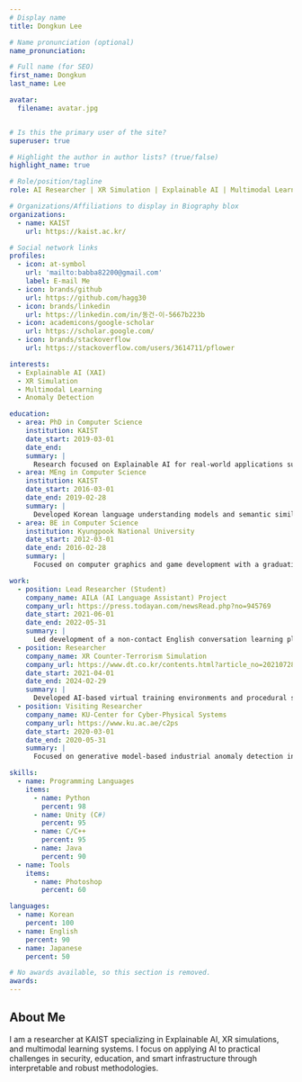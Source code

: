 ```yaml
---
# Display name
title: Dongkun Lee

# Name pronunciation (optional)
name_pronunciation: 

# Full name (for SEO)
first_name: Dongkun
last_name: Lee

avatar:
  filename: avatar.jpg


# Is this the primary user of the site?
superuser: true

# Highlight the author in author lists? (true/false)
highlight_name: true

# Role/position/tagline
role: AI Researcher | XR Simulation | Explainable AI | Multimodal Learning

# Organizations/Affiliations to display in Biography blox
organizations:
  - name: KAIST
    url: https://kaist.ac.kr/

# Social network links
profiles:
  - icon: at-symbol
    url: 'mailto:babba82200@gmail.com'
    label: E-mail Me
  - icon: brands/github
    url: https://github.com/hagg30
  - icon: brands/linkedin
    url: https://linkedin.com/in/동건-이-5667b223b
  - icon: academicons/google-scholar
    url: https://scholar.google.com/
  - icon: brands/stackoverflow
    url: https://stackoverflow.com/users/3614711/pflower

interests:
  - Explainable AI (XAI)
  - XR Simulation
  - Multimodal Learning
  - Anomaly Detection

education:
  - area: PhD in Computer Science
    institution: KAIST
    date_start: 2019-03-01
    date_end: 
    summary: |
      Research focused on Explainable AI for real-world applications such as smart energy systems, education, and safety. Worked on anomaly detection, risk assessment, and XR simulation projects.
  - area: MEng in Computer Science
    institution: KAIST
    date_start: 2016-03-01
    date_end: 2019-02-28
    summary: |
      Developed Korean language understanding models and semantic similarity techniques through deep learning.
  - area: BE in Computer Science
    institution: Kyungpook National University
    date_start: 2012-03-01
    date_end: 2016-02-28
    summary: |
      Focused on computer graphics and game development with a graduation project involving interactive game design and optimization.

work:
  - position: Lead Researcher (Student)
    company_name: AILA (AI Language Assistant) Project
    company_url: https://press.todayan.com/newsRead.php?no=945769
    date_start: 2021-06-01
    date_end: 2022-05-31
    summary: |
      Led development of a non-contact English conversation learning platform with 3D avatars, integrating Unity and chatbot systems.
  - position: Researcher
    company_name: XR Counter-Terrorism Simulation
    company_url: https://www.dt.co.kr/contents.html?article_no=2021072802109923645006
    date_start: 2021-04-01
    date_end: 2024-02-29
    summary: |
      Developed AI-based virtual training environments and procedural scenario generation for police counter-terrorism exercises.
  - position: Visiting Researcher
    company_name: KU-Center for Cyber-Physical Systems
    company_url: https://www.ku.ac.ae/c2ps
    date_start: 2020-03-01
    date_end: 2020-05-31
    summary: |
      Focused on generative model-based industrial anomaly detection in safety-critical infrastructures.

skills:
  - name: Programming Languages
    items:
      - name: Python
        percent: 98
      - name: Unity (C#)
        percent: 95
      - name: C/C++
        percent: 95
      - name: Java
        percent: 90
  - name: Tools
    items:
      - name: Photoshop
        percent: 60

languages:
  - name: Korean
    percent: 100
  - name: English
    percent: 90
  - name: Japanese
    percent: 50

# No awards available, so this section is removed.
awards: 
---
```


## About Me

I am a researcher at KAIST specializing in Explainable AI, XR simulations, and multimodal learning systems. I focus on applying AI to practical challenges in security, education, and smart infrastructure through interpretable and robust methodologies.
